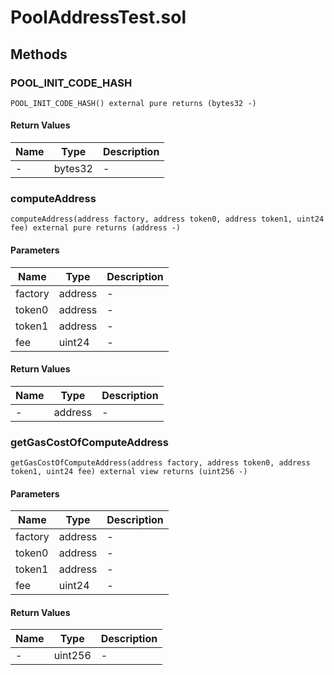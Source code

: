 
# PoolAddressTest.sol

    

    
## Methods
### POOL_INIT_CODE_HASH
```solidity
POOL_INIT_CODE_HASH() external pure returns (bytes32 -)
```

            

            
#### Return Values

| Name | Type | Description |
|---|---|---|
| - | bytes32 | - |

### computeAddress
```solidity
computeAddress(address factory, address token0, address token1, uint24 fee) external pure returns (address -)
```

            

            
#### Parameters

| Name | Type | Description |
|---|---|---|
| factory | address | - |
| token0 | address | - |
| token1 | address | - |
| fee | uint24 | - |

#### Return Values

| Name | Type | Description |
|---|---|---|
| - | address | - |

### getGasCostOfComputeAddress
```solidity
getGasCostOfComputeAddress(address factory, address token0, address token1, uint24 fee) external view returns (uint256 -)
```

            

            
#### Parameters

| Name | Type | Description |
|---|---|---|
| factory | address | - |
| token0 | address | - |
| token1 | address | - |
| fee | uint24 | - |

#### Return Values

| Name | Type | Description |
|---|---|---|
| - | uint256 | - |



